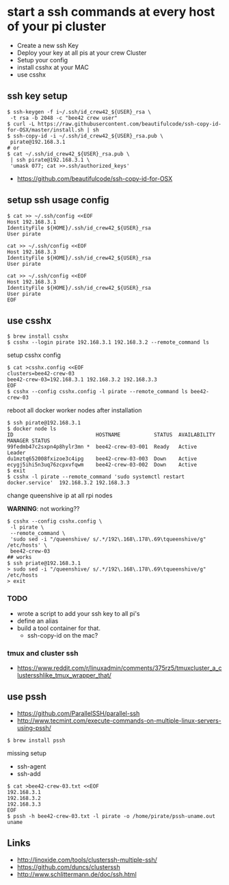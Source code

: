 # start a ssh commands at every host of your pi cluster

* Create a new ssh Key
* Deploy your key at all pis at your crew Cluster
* Setup your config
* install csshx at your MAC
* use csshx


## ssh key setup


```
$ ssh-keygen -f i~/.ssh/id_crew42_${USER}_rsa \
 -t rsa -b 2048 -c "bee42 crew user"
$ curl -L https://raw.githubusercontent.com/beautifulcode/ssh-copy-id-for-OSX/master/install.sh | sh
$ ssh-copy-id -i ~/.ssh/id_crew42_${USER}_rsa.pub \
 pirate@192.168.3.1
# or
$ cat ~/.ssh/id_crew42_${USER}_rsa.pub \
 | ssh pirate@192.168.3.1 \
 'umask 077; cat >>.ssh/authorized_keys'
```

* https://github.com/beautifulcode/ssh-copy-id-for-OSX

## setup ssh usage config

```
$ cat >> ~/.ssh/config <<EOF
Host 192.168.3.1
IdentityFile ${HOME}/.ssh/id_crew42_${USER}_rsa
User pirate

cat >> ~/.ssh/config <<EOF
Host 192.168.3.3
IdentityFile ${HOME}/.ssh/id_crew42_${USER}_rsa
User pirate

cat >> ~/.ssh/config <<EOF
Host 192.168.3.3
IdentityFile ${HOME}/.ssh/id_crew42_${USER}_rsa
User pirate
EOF
```

## use csshx

```
$ brew install csshx
$ csshx --login pirate 192.168.3.1 192.168.3.2 --remote_command ls
```

setup csshx config

```
$ cat >csshx.config <<EOF
clusters=bee42-crew-03
bee42-crew-03=192.168.3.1 192.168.3.2 192.168.3.3
EOF
$ csshx --config csshx.config -l pirate --remote_command ls bee42-crew-03
```

reboot all docker worker nodes after installation

```
$ ssh pirate@192.168.3.1
$ docker node ls
ID                           HOSTNAME           STATUS  AVAILABILITY  MANAGER STATUS
99fedmb47c2sxpn4p8hylr3mn *  bee42-crew-03-001  Ready   Active        Leader
du1mztq652008fxizoe3c4ipg    bee42-crew-03-003  Down    Active        
ecygj5ihi5n3uq76zcpxvfqwm    bee42-crew-03-002  Down    Active        
$ exit
$ csshx -l pirate --remote_command 'sudo systemctl restart docker.service'  192.168.3.2 192.168.3.3
```

change queenshive ip at all rpi nodes

__WARNING__: not working??

```
$ csshx --config csshx.config \
 -l pirate \
 --remote_command \
 'sudo sed -i "/queenshive/ s/.*/192\.168\.178\.69\tqueenshive/g" /etc/hosts' \
 bee42-crew-03
## works
$ ssh priate@192.168.3.1
> sudo sed -i "/queenshive/ s/.*/192\.168\.178\.69\tqueenshive/g" /etc/hosts
> exit
```


### TODO

* wrote a script to add your ssh key to all pi's
* define an alias
* build a tool container for that.
  * ssh-copy-id on the mac?


### tmux and cluster ssh

* https://www.reddit.com/r/linuxadmin/comments/375rz5/tmuxcluster_a_clustersshlike_tmux_wrapper_that/

## use pssh

* https://github.com/ParallelSSH/parallel-ssh
* http://www.tecmint.com/execute-commands-on-multiple-linux-servers-using-pssh/

```
$ brew install pssh

```

missing setup

* ssh-agent
* ssh-add

```
$ cat >bee42-crew-03.txt <<EOF
192.168.3.1
192.168.3.2
192.168.3.3
EOF
$ pssh -h bee42-crew-03.txt -l pirate -o /home/pirate/pssh-uname.out uname
```

## Links

* http://linoxide.com/tools/clusterssh-multiple-ssh/
* https://github.com/duncs/clusterssh
* http://www.schlittermann.de/doc/ssh.html
